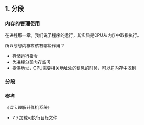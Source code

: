 ## 1. 分段

### 内存的管理使用

在进程那一章，我们说了程序的运行，其实质是CPU从内存中取指执行。

所以想想内存应该有哪些作用？

* 存储运行指令
* 为进程分配内存空间
* 提供地址，CPU需要相关地址处的信息的时候，可以在内存中找到

### 分段







### 参考

《深入理解计算机系统》

* 7.9 加载可执行目标文件
